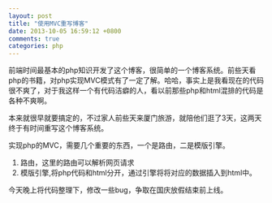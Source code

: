 ```yaml
---
layout: post
title: "使用MVC重写博客"
date: 2013-10-05 16:59:12 +0800
comments: true
categories: php
---
```

前端时间最基本的php知识开发了这个博客，很简单的一个博客系统。前些天看php的书籍，对php实现MVC模式有了一定了解。哈哈，事实上是我看现在的代码很不爽了，对于我这样一个有代码洁癖的人，看以前那些php和html混排的代码是各种不爽啊。 <!-- more -->

本来就很早就要搞定的，不过家人前些天来厦门旅游，就陪他们逛了3天，这两天终于有时间重写这个博客系统。

实现php的MVC，需要几个重要的东西，一个是路由，二是模版引擎。

1. 路由，这里的路由可以解析网页请求 
1. 模版引擎,将php代码和html分开，通过引擎将将对应的数据插入到html中。

今天晚上将代码整理下，修改一些bug，争取在国庆放假结束前上线。